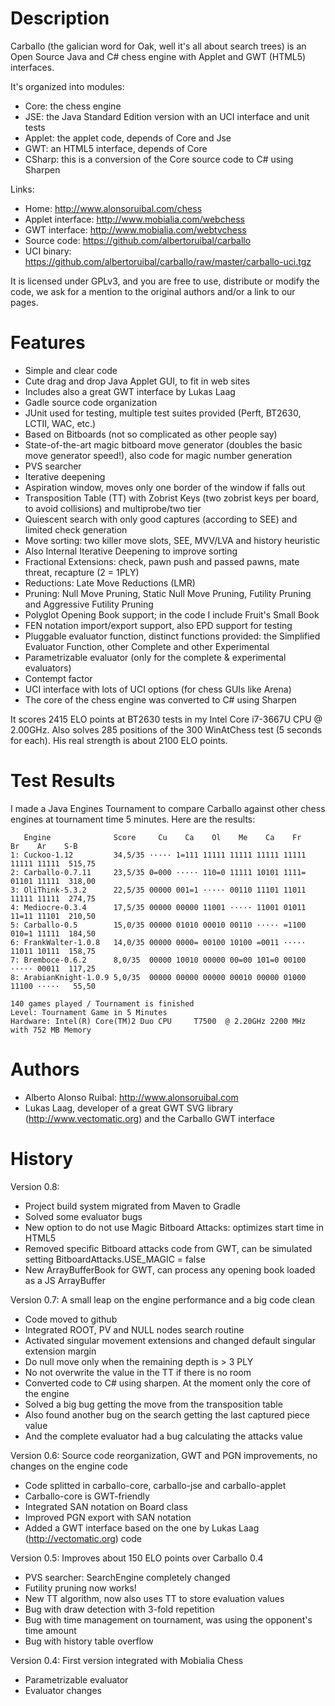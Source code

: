Description
===========

Carballo (the galician word for Oak, well it's all about search trees) is an Open Source Java and C# chess engine with Applet and GWT (HTML5) interfaces.

It's organized into modules:

* Core: the chess engine
* JSE: the Java Standard Edition version with an UCI interface and unit tests
* Applet: the applet code, depends of Core and Jse
* GWT: an HTML5 interface, depends of Core
* CSharp: this is a conversion of the Core source code to C# using Sharpen

Links:

* Home: http://www.alonsoruibal.com/chess
* Applet interface: http://www.mobialia.com/webchess
* GWT interface: http://www.mobialia.com/webtvchess
* Source code: https://github.com/albertoruibal/carballo
* UCI binary: https://github.com/albertoruibal/carballo/raw/master/carballo-uci.tgz

It is licensed under GPLv3, and you are free to use, distribute or modify the code, we ask for a mention to the original authors and/or a link to our pages.

Features
========

* Simple and clear code
* Cute drag and drop Java Applet GUI, to fit in web sites
* Includes also a great GWT interface by Lukas Laag
* Gadle source code organization
* JUnit used for testing, multiple test suites provided (Perft, BT2630, LCTII, WAC, etc.)
* Based on Bitboards (not so complicated as other people say)
* State-of-the-art magic bitboard move generator (doubles the basic move generator speed!), also code for magic number generation
* PVS searcher
* Iterative deepening
* Aspiration window, moves only one border of the window if falls out
* Transposition Table (TT) with Zobrist Keys (two zobrist keys per board, to avoid collisions) and multiprobe/two tier
* Quiescent search with only good captures (according to SEE) and limited check generation
* Move sorting: two killer move slots, SEE, MVV/LVA and history heuristic
* Also Internal Iterative Deepening to improve sorting
* Fractional Extensions: check, pawn push and passed pawns, mate threat, recapture (2 = 1PLY)
* Reductions: Late Move Reductions (LMR)
* Pruning: Null Move Pruning, Static Null Move Pruning, Futility Pruning and Aggressive Futility Pruning
* Polyglot Opening Book support; in the code I include Fruit's Small Book
* FEN notation import/export support, also EPD support for testing
* Pluggable evaluator function, distinct functions provided: the Simplified Evaluator Function, other Complete and other Experimental
* Parametrizable evaluator (only for the complete &amp; experimental evaluators)
* Contempt factor
* UCI interface with lots of UCI options (for chess GUIs like Arena)
* The core of the chess engine was converted to C# using Sharpen

It scores 2415 ELO points at BT2630 tests in my Intel Core i7-3667U CPU @ 2.00GHz. Also solves 285 positions of the 300 WinAtChess test (5 seconds for each). His real strength is about 2100 ELO points.

Test Results
============

I made a Java Engines Tournament to compare Carballo against other chess engines at tournament time 5 minutes. Here are the results:

       Engine              Score     Cu    Ca    Ol    Me    Ca    Fr    Br    Ar    S-B
    1: Cuckoo-1.12         34,5/35 ····· 1=111 11111 11111 11111 11111 11111 11111  515,75
    2: Carballo-0.7.11     23,5/35 0=000 ····· 110=0 11111 10101 1111= 01101 11111  318,00
    3: OliThink-5.3.2      22,5/35 00000 001=1 ····· 00110 11101 11011 11111 11111  274,75
    4: Mediocre-0.3.4      17,5/35 00000 00000 11001 ····· 11001 01011 11=11 11101  210,50
    5: Carballo-0.5        15,0/35 00000 01010 00010 00110 ····· =1100 010=1 11111  184,50
    6: FrankWalter-1.0.8   14,0/35 00000 0000= 00100 10100 =0011 ····· 11011 10111  158,75
    7: Bremboce-0.6.2      8,0/35  00000 10010 00000 00=00 101=0 00100 ····· 00011  117,25
    8: ArabianKnight-1.0.9 5,0/35  00000 00000 00000 00010 00000 01000 11100 ·····   55,50
    
    140 games played / Tournament is finished
    Level: Tournament Game in 5 Minutes
    Hardware: Intel(R) Core(TM)2 Duo CPU     T7500  @ 2.20GHz 2200 MHz with 752 MB Memory

Authors
=======

* Alberto Alonso Ruibal: http://www.alonsoruibal.com
* Lukas Laag, developer of a great GWT SVG library (http://www.vectomatic.org) and the Carballo GWT interface

History
=======

Version 0.8:

* Project build system migrated from Maven to Gradle
* Solved some evaluator bugs
* New option to do not use Magic Bitboard Attacks: optimizes start time in HTML5
* Removed specific Bitboard attacks code from GWT, can be simulated setting BitboardAttacks.USE_MAGIC = false
* New ArrayBufferBook for GWT, can process any opening book loaded as a JS ArrayBuffer

Version 0.7: A small leap on the engine performance and a big code clean

* Code moved to github
* Integrated ROOT, PV and NULL nodes search routine
* Activated singular movement extensions and changed default singular extension margin
* Do null move only when the remaining depth is > 3 PLY
* No not overwrite the value in the TT if there is no room
* Converted code to C# using sharpen. At the moment only the core of the engine
* Solved a big bug getting the move from the transposition table
* Also found another bug on the search getting the last captured piece value
* And the complete evaluator had a bug calculating the attacks value

Version 0.6: Source code reorganization, GWT and PGN improvements, no changes on the engine code

* Code splitted in carballo-core, carballo-jse and carballo-applet
* Carballo-core is GWT-friendly
* Integrated SAN notation on Board class
* Improved PGN export with SAN notation
* Added a GWT interface based on the one by Lukas Laag (http://vectomatic.org) code

Version 0.5: Improves about 150 ELO points over Carballo 0.4

* PVS searcher: SearchEngine completely changed
* Futility pruning now works!
* New TT algorithm, now also uses TT to store evaluation values
* Bug with draw detection with 3-fold repetition
* Bug with time management on tournament, was using the opponent's time amount
* Bug with history table overflow

Version 0.4: First version integrated with Mobialia Chess

* Parametrizable evaluator
* Evaluator changes